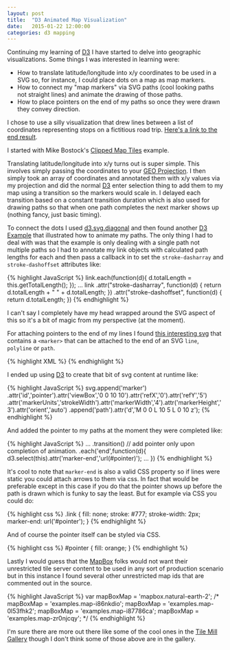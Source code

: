 ```yaml
---
layout: post
title:  "D3 Animated Map Visualization"
date:   2015-01-22 12:00:00
categories: d3 mapping
---
```

Continuing my learning of [D3] I have started to delve into geographic visualizations.  Some things I was interested in learning were:

- How to translate latitude/longitude into x/y coordinates to be used in a SVG so, for instance, I could place dots on a map as map markers.
- How to connect my "map markers" via SVG paths (cool looking paths not straight lines) and animate the drawing of those paths.
- How to place pointers on the end of my paths so once they were drawn they convey direction.

I chose to use a silly visualization that drew lines between a list of coordinates representing stops on a fictitious road trip.  [Here's a link to the end result](/d3-trip/).

I started with Mike Bostock's [Clipped Map Tiles](http://bl.ocks.org/mbostock/4150951) example.

Translating latitude/longitude into x/y turns out is super simple.  This involves simply passing the coordinates to your [GEO Projection](https://github.com/mbostock/d3/wiki/Geo-Projections).  I then simply took an array of coordinates and annotated them with x/y values via my projection and did the normal [D3] enter selection thing to add them to my map using a transition so the markers would scale in.  I delayed each transition based on a constant transition duration which is also used for drawing paths so that when one path completes the next marker shows up (nothing fancy, just basic timing).

To connect the dots I used [d3.svg.diagonal](https://github.com/mbostock/d3/wiki/SVG-Shapes#diagonal) and then found another [D3 Example](http://bl.ocks.org/duopixel/4063326) that illustrated how to animate my paths.  The only thing I had to deal with was that the example is only dealing with a single path not multiple paths so I had to annotate my link objects with calculated path lengths for each and then pass a callback in to set the `stroke-dasharray` and `stroke-dashoffset` attributes like:

{% highlight JavaScript %}
link.each(function(d){
  d.totalLength = this.getTotalLength();
});
...
link
  .attr("stroke-dasharray", function(d) { return d.totalLength + " " + d.totalLength; })
  .attr("stroke-dashoffset", function(d) { return d.totalLength; })
{% endhighlight %}

I can't say I completely have my head wrapped around the SVG aspect of this so it's a bit of magic from my perspective (at the moment).

For attaching pointers to the end of my lines I found [this interesting svg](http://xn--dahlstrm-t4a.net/svg/markers/simple-marker.svg) that contains a `<marker>` that can be attached to the end of an SVG `line`, `polyline` or `path`.

{% highlight XML %}
<marker id="triangle"
  viewBox="0 0 10 10" refX="0" refY="5"
  markerUnits="strokeWidth"
  markerWidth="4" markerHeight="3"
  orient="auto">
  <path d="M 0 0 L 10 5 L 0 10 z" />
</marker>
{% endhighlight %}

I ended up using [D3] to create that bit of svg content at runtime like:

{% highlight JavaScript %}
svg.append('marker')
 .attr('id','pointer').attr('viewBox','0 0 10 10').attr('refX','0').attr('refY','5')
 .attr('markerUnits','strokeWidth').attr('markerWidth','4').attr('markerHeight','3').attr('orient','auto')
 .append('path').attr('d','M 0 0 L 10 5 L 0 10 z');
{% endhighlight %}

And added the pointer to my paths at the moment they were completed like:

{% highlight JavaScript %}
...
.transition()
  // add pointer only upon completion of animation.
  .each('end',function(d){
    d3.select(this).attr('marker-end','url(#pointer)');
    ...
  })
{% endhighlight %}

It's cool to note that `marker-end` is also a valid CSS property so if lines were static you could attach arrows to them via css.  In fact that would be preferable except in this case if you do that the pointer shows up before the path is drawn which is funky to say the least.  But for example via CSS you could do:

{% highlight css %}
.link {
  fill: none;
  stroke: #777;
  stroke-width: 2px;
  marker-end: url('#pointer');
}
{% endhighlight %}

And of course the pointer itself can be styled via CSS.

{% highlight css %}
#pointer {
  fill: orange;
}
{% endhighlight %}

Lastly I would guess that the [MapBox] folks would not want their unrestricted tile server content to be used in any sort of production scenario but in this instance I found several other unrestricted map ids that are commented out in the source.

{% highlight JavaScript %}
var mapBoxMap = 'mapbox.natural-earth-2';
/*
mapBoxMap = 'examples.map-i86nkdio';
mapBoxMap = 'examples.map-0l53fhk2';
mapBoxMap = 'examples.map-i87786ca';
mapBoxMap = 'examples.map-zr0njcqy';
*/
{% endhighlight %}

I'm sure there are more out there like some of the cool ones in the [Tile Mill Gallery](https://www.mapbox.com/tilemill/#gallery) though I don't think some of those above are in the gallery.


[D3]: http://d3js.org
[MapBox]: http://mapbox.com